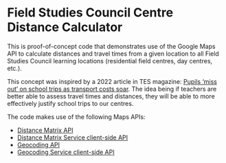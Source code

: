 # Field Studies Council Centre Distance Calculator

This is proof-of-concept code that demonstrates use of the Google Maps API to calculate distances and travel times from a given location to all Field Studies Council learning locations (residential field centres, day centres, etc.).

This concept was inspired by a 2022 article in TES magazine: [Pupils ‘miss out’ on school trips as transport costs soar](https://archive.is/RpINB). The idea being if teachers are better able to assess travel times and distances, they will be able to more effectively justify school trips to our centres.

The code makes use of the following Maps APIs:

- [Distance Matrix API](https://developers.google.com/maps/documentation/distance-matrix)
- [Distance Matrix Service client-side API](https://developers.google.com/maps/documentation/javascript/distancematrix)
- [Geocoding API](https://developers.google.com/maps/documentation/geocoding)
- [Geocoding Service client-side API](https://developers.google.com/maps/documentation/javascript/geocoding)

